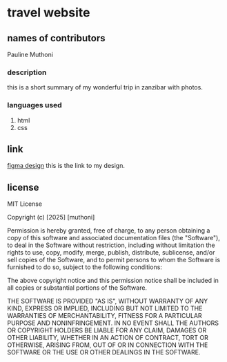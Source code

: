 # travel website
## names of contributors
Pauline Muthoni
### description
this is a short summary of my wonderful trip in zanzibar with photos.
### languages used
1. html
2. css

## link
[figma design](https://www.figma.com/design/VEdw3Ll9KWR1RC7JsjTrS1/assignment?node-id=0-1&t=djFU5MH6GxO13yKG-1) this is the link to my design.

## license
MIT License

Copyright (c) [2025] [muthoni]

Permission is hereby granted, free of charge, to any person obtaining a copy
of this software and associated documentation files (the "Software"), to deal
in the Software without restriction, including without limitation the rights
to use, copy, modify, merge, publish, distribute, sublicense, and/or sell
copies of the Software, and to permit persons to whom the Software is
furnished to do so, subject to the following conditions:

The above copyright notice and this permission notice shall be included in all
copies or substantial portions of the Software.

THE SOFTWARE IS PROVIDED "AS IS", WITHOUT WARRANTY OF ANY KIND, EXPRESS OR
IMPLIED, INCLUDING BUT NOT LIMITED TO THE WARRANTIES OF MERCHANTABILITY,
FITNESS FOR A PARTICULAR PURPOSE AND NONINFRINGEMENT. IN NO EVENT SHALL THE
AUTHORS OR COPYRIGHT HOLDERS BE LIABLE FOR ANY CLAIM, DAMAGES OR OTHER
LIABILITY, WHETHER IN AN ACTION OF CONTRACT, TORT OR OTHERWISE, ARISING FROM,
OUT OF OR IN CONNECTION WITH THE SOFTWARE OR THE USE OR OTHER DEALINGS IN THE
SOFTWARE.